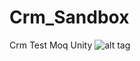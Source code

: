 # Crm_Sandbox
Crm Test Moq Unity
![alt tag](https://raw.githubusercontent.com/eromeLR/Crm_Sandbox/trunk/ntier/img/img.png)